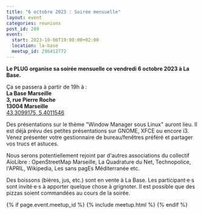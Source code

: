 ```yaml
---
title: "6 octobre 2023 : Soirée mensuelle"
layout: event
categories: reunions
post_id: 289
event:
  start: 2023-10-06T19:00:00+02:00
  location: la-base
  meetup_id: 296412772
---
```


**Le PLUG organise sa soirée mensuelle ce vendredi 6 octobre 2023 à La Base.**

Ça se passera à partir de 19h à :  
**La Base Marseille**  
**3, rue Pierre Roche**  
**13004 Marseille**  
[43,3099175, 5,4011546](https://www.openstreetmap.org/node/7266092587)

Des présentations sur le thème "Window Manager sous Linux" auront lieu. Il est déjà prévu des petites présentations sur GNOME, XFCE ou encore i3. Venez présenter votre gestionnaire de bureau/fenêtres préféré et partager vos trucs et astuces.

Nous serons potentiellement rejoint par d'autres associations du collectif AïoLibre : OpenStreetMap Marseille, La Quadrature du Net, Technopolice, l'APRIL, Wikipedia, Les sans pagEs Méditerranée etc.

Des boissons (bières, jus, etc.) sont en vente à La Base. Les participant·e·s sont invité·e·s à apporter quelque chose à grignoter. Il est possible que des pizzas soient commandées au cours de la soirée.

{% if page.event.meetup_id %}
  {% include meetup.html %}
{% endif %}

